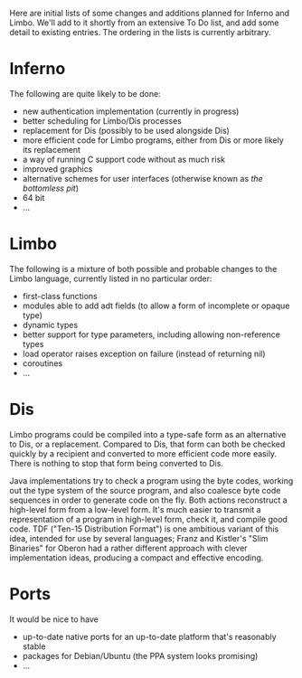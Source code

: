 Here are initial lists of some changes and additions planned for Inferno and Limbo. We'll add to it shortly from an extensive To Do list, and add some detail to existing entries. The ordering in the lists is currently arbitrary.

# Inferno

The following are quite likely to be done:

  * new authentication implementation (currently in progress)
  * better scheduling for Limbo/Dis processes
  * replacement for Dis (possibly to be used alongside Dis)
  * more efficient code for Limbo programs, either from Dis or more likely its replacement
  * a way of running C support code without as much risk
  * improved graphics
  * alternative schemes for user interfaces (otherwise known as _the bottomless pit_)
  * 64 bit
  * …

# Limbo

The following is a mixture of both possible and probable changes to the Limbo language, currently listed in no particular order:

  * first-class functions
  * modules able to add adt fields (to allow a form of incomplete or opaque type)
  * dynamic types
  * better support for type parameters, including allowing non-reference types
  * load operator raises exception on failure (instead of returning nil)
  * coroutines
  * …

# Dis

Limbo programs could be compiled into a type-safe form as an alternative to Dis, or a replacement. Compared to Dis, that form can both be checked quickly by a recipient and converted to more efficient code more easily. There is nothing to stop that form being converted to Dis.

Java implementations try to check a program using the byte codes, working out the type system of the source program, and also coalesce byte code sequences in order to generate code on the fly. Both actions reconstruct a high-level form from a low-level form. It's much easier to transmit a representation of a program in high-level form, check it, and compile good code. TDF ("Ten-15 Distribution Format") is one ambitious variant of this idea, intended for use by several languages; Franz and Kistler's "Slim Binaries" for Oberon had a rather different approach with clever implementation ideas, producing a compact and effective encoding.

# Ports

It would be nice to have

  * up-to-date native ports for an up-to-date platform that's reasonably stable
  * packages for Debian/Ubuntu (the PPA system looks promising)
  * ...
